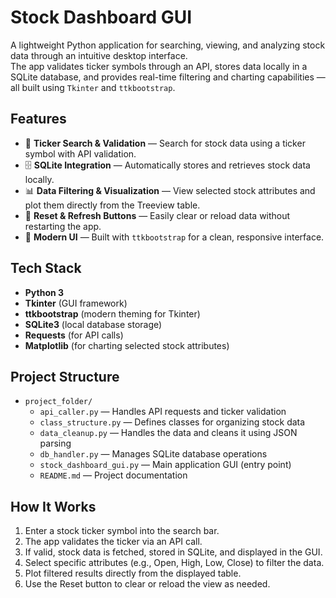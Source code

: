 # Stock Dashboard GUI

A lightweight Python application for searching, viewing, and analyzing stock data through an intuitive desktop interface.  
The app validates ticker symbols through an API, stores data locally in a SQLite database, and provides real-time filtering and charting capabilities — all built using `Tkinter` and `ttkbootstrap`.

## Features

- 🔎 **Ticker Search & Validation** — Search for stock data using a ticker symbol with API validation.
- 🗄️ **SQLite Integration** — Automatically stores and retrieves stock data locally.
- 📊 **Data Filtering & Visualization** — View selected stock attributes and plot them directly from the Treeview table.
- 🧹 **Reset & Refresh Buttons** — Easily clear or reload data without restarting the app.
- 🎨 **Modern UI** — Built with `ttkbootstrap` for a clean, responsive interface.

## Tech Stack

- **Python 3**
- **Tkinter** (GUI framework)
- **ttkbootstrap** (modern theming for Tkinter)
- **SQLite3** (local database storage)
- **Requests** (for API calls)
- **Matplotlib** (for charting selected stock attributes)

## Project Structure

- `project_folder/`
  - `api_caller.py` — Handles API requests and ticker validation
  - `class_structure.py` — Defines classes for organizing stock data
  - `data_cleanup.py` — Handles the data and cleans it using JSON parsing
  - `db_handler.py` — Manages SQLite database operations
  - `stock_dashboard_gui.py` — Main application GUI (entry point)
  - `README.md` — Project documentation


## How It Works

1. Enter a stock ticker symbol into the search bar.
2. The app validates the ticker via an API call.
3. If valid, stock data is fetched, stored in SQLite, and displayed in the GUI.
4. Select specific attributes (e.g., Open, High, Low, Close) to filter the data.
5. Plot filtered results directly from the displayed table.
6. Use the Reset button to clear or reload the view as needed.

